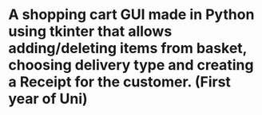 # A shopping cart GUI made in Python using tkinter that allows adding/deleting items from basket, choosing delivery type and creating a Receipt for the customer. (First year of Uni)
